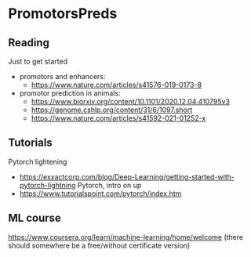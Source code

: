 # PromotorsPreds

## Reading
Just to get started

 - promotors and enhancers: 
   - https://www.nature.com/articles/s41576-019-0173-8
 - promotor prediction in animals: 
   - https://www.biorxiv.org/content/10.1101/2020.12.04.410795v3
   - https://genome.cshlp.org/content/31/6/1097.short
   - https://www.nature.com/articles/s41592-021-01252-x

## Tutorials
Pytorch lightening
 - https://exxactcorp.com/blog/Deep-Learning/getting-started-with-pytorch-lightning
Pytorch, intro on up
 - https://www.tutorialspoint.com/pytorch/index.htm

## ML course
https://www.coursera.org/learn/machine-learning/home/welcome (there should somewhere be a free/without certificate version)
